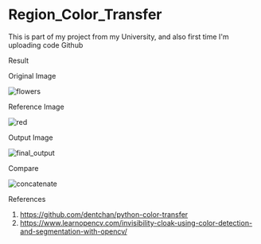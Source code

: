 # Region_Color_Transfer
This is part of my project from my University, and also first time I'm uploading code Github



Result

Original Image

![flowers](https://user-images.githubusercontent.com/26791801/79683423-a7151400-825c-11ea-9fb8-c3a32fd9f7dd.jpg)

Reference Image

![red](https://user-images.githubusercontent.com/26791801/79683442-c3b14c00-825c-11ea-8142-e5150eb60499.jpg)

Output Image

![final_output](https://user-images.githubusercontent.com/26791801/79683452-d461c200-825c-11ea-988d-cbee7da4ee00.jpg)

Compare

![concatenate](https://user-images.githubusercontent.com/26791801/79683464-e3487480-825c-11ea-867f-4f481cac1549.jpg)







References
1. https://github.com/dentchan/python-color-transfer
2. https://www.learnopencv.com/invisibility-cloak-using-color-detection-and-segmentation-with-opencv/
